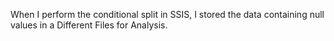When I perform the conditional split in SSIS, I stored the data containing null values in a Different Files for Analysis.
